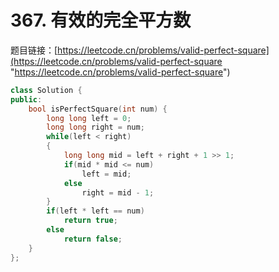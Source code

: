 # 367. 有效的完全平方数

题目链接：[https://leetcode.cn/problems/valid-perfect-square](https://leetcode.cn/problems/valid-perfect-square "https://leetcode.cn/problems/valid-perfect-square")

```c++
class Solution {
public:
    bool isPerfectSquare(int num) {
        long long left = 0;
        long long right = num;
        while(left < right)
        {
            long long mid = left + right + 1 >> 1;
            if(mid * mid <= num)
                left = mid;
            else
                right = mid - 1;
        }
        if(left * left == num)
            return true;
        else
            return false;
    }
};
```
